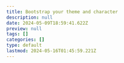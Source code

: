 ```yaml
---
title: Bootstrap your theme and character
description: null
date: 2024-05-09T18:59:41.622Z
preview: null
tags: []
categories: []
type: default
lastmod: 2024-05-16T01:45:59.221Z
---
```

